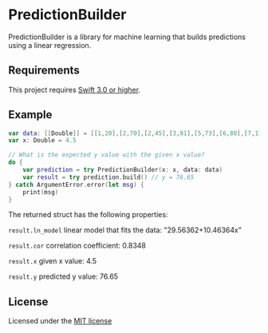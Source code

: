 PredictionBuilder
=================

PredictionBuilder is a library for machine learning that builds predictions using a linear regression.

Requirements
------------

This project requires [Swift 3.0 or higher](https://swift.org).

Example
-------

```swift
var data: [[Double]] = [[1,20],[2,70],[2,45],[3,81],[5,73],[6,80],[7,110]]
var x: Double = 4.5

// What is the expected y value with the given x value?
do {
    var prediction = try PredictionBuilder(x: x, data: data)
    var result = try prediction.build() // y = 76.65
} catch ArgumentError.error(let msg) {
    print(msg)
}
```

The returned struct has the following properties:

`result.ln_model` linear model that fits the data: "29.56362+10.46364x"

`result.cor` correlation coefficient: 0.8348

`result.x` given x value: 4.5

`result.y` predicted y value: 76.65

License
-------

Licensed under the [MIT license](https://github.com/denissimon/prediction-builder-swift/blob/master/LICENSE)
